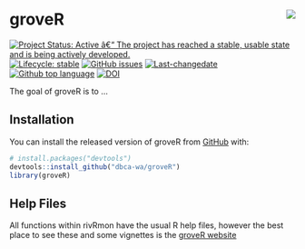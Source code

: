 
<!-- README.md is generated from README.Rmd. Please edit that file -->

# groveR <img src="man/figures/tree_logo_small.png" align="right" style="padding-left:10px;background-color:white;" />

<!-- badges: start -->

[![Project Status: Active â€“ The project has reached a stable, usable
state and is being actively
developed.](https://www.repostatus.org/badges/latest/active.svg)](https://www.repostatus.org/#active)
[![Lifecycle:
stable](https://img.shields.io/badge/lifecycle-stable-brightgreen.svg)](https://www.tidyverse.org/lifecycle/#stable)
[![GitHub
issues](https://img.shields.io/github/issues/dbca-wa/groveR.svg?style=popout)](https://github.com/dbca-wa/groveR/issues/)
[![Last-changedate](https://img.shields.io/github/last-commit/dbca-wa/groveR.svg)](https://github.com/dbca-wa/groveR/commits/master)
[![Github top
language](https://img.shields.io/github/languages/top/dbca-wa/groveR.svg)](https://github.com/dbca-wa/groveR/)
[![DOI](https://zenodo.org/badge/307265420.svg)](https://doi.org/10.5281/zenodo.14676717)
<!-- badges: end -->

The goal of groveR is to …

## Installation

You can install the released version of groveR from
[GitHub](https://github.com/dbca-wa) with:

``` r
# install.packages("devtools")
devtools::install_github("dbca-wa/groveR")
library(groveR)
```

## Help Files

All functions within rivRmon have the usual R help files, however the
best place to see these and some vignettes is the [groveR
website](https://dbca-wa.github.io/groveR/index.html)
